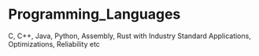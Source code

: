 # Programming_Languages
C, C++, Java, Python, Assembly, Rust with Industry Standard Applications, Optimizations, Reliability etc
